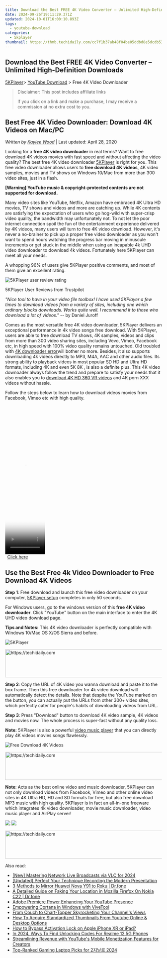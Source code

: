 ```yaml
---
title: Download the Best FREE 4K Video Converter – Unlimited High-Definition Downloads
date: 2024-09-26T19:11:29.371Z
updated: 2024-10-01T16:00:10.893Z
tags:
  - youtube-download
categories:
  - 5kplayer
thumbnail: https://thmb.techidaily.com/cc7f1b37ab48f04be05ddbd8e5dcdb53a3b08ee536102fa45e6319038a39015f.jpg
---
```


## Download the Best FREE 4K Video Converter – Unlimited High-Definition Downloads

[5KPlayer](https://tools.techidaily.com/5kplayer/products/)\> [YouTube Download](https://tools.techidaily.com/5kplayer/youtube-download/) \> Free 4K Video Downloader

>  Disclaimer: This post includes affiliate links
>
>  If you click on a link and make a purchase, I may receive a commission at no extra cost to you.
>

## Best Free 4K Video Downloader: Download 4K Videos on Mac/PC

 _Written by [Kaylee Wood](https://www.quora.com/profile/Amanda-Hu-21)_ | Last updated: April 28, 2020 

Looking for a **free 4K video downloader** in real terms? Want to free download 4K videos movies with fast speed and without affecting the video quality? The best free 4K video downloader [5KPlayer](https://tools.techidaily.com/5kplayer/products/) is right for you. This free video downloader allows users to **free download 4K videos**, 4K video samples, movies and TV shows on Windows 10/Mac from more than 300 video sites, just in a flash. 

**\[Warning\] YouTube music & copyright-protected contents are not supported for download.**

Many video sites like YouTube, Netflix, Amazon have embraced 4K Ultra HD movies, TV shows and videos and more are catching up. While 4K contents are satisfying the expectation of users who go hog-wild with super-crisp video quality, the bandwidth may unfortunately not. To not let the poor internet connection spoil the fun of the entertainment experience delivered by 4K videos, many users will turn to free 4K video download. However, it's never a no-brainer to pick up a proper free video downloader as you won't want to spend hours watching the progress bar moving in minuscule increments or get stuck in the middle when using an incapable 4k UHD video downloader to download 4k videos. Fortunately here 5KPlayer can meet all your needs.

A whopping 96% of users give 5KPlayer positive comments, and most of them give an excellent rating. 

![5KPlayer user review rating](https://www.5kplayer.com/youtube-download/img/5kp-review.jpg) 

5KPlayer User Reviews from Trustpilot

_"Nice tool to have in your video file toolbox! I have used 5KPlayer a few times to download videos from a variety of sites, including one which ordinary blocks downloads. Works quite well. I recommend it to those who download a lot of videos."_ \-- by Daniel Juroff 

Comes as the most versatile free 4K video downloader, 5KPlayer delivers an exceptional performance in 4k video songs free download. With 5KPlayer, users are able to free download TV shows, 4K samples, videos and clips from more than 300 video sharing sites, including Vevo, Vimeo, Facebook etc, in high speed with 100% video quality remains untouched. Old troubled with [4K downloader error](https://tools.techidaily.com/5kplayer/youtube-download/)will bother no more. Besides, it also supports downloading 4k videos directly to MP3, M4A, AAC and other audio files. Its strong ability to playback videos in most popular SD HD and Ultra HD formats, including 4K and even 5K 8K , is also a definite plus. This 4K video downoader always follow the trend and prepare to satisfy your needs that it also enables you to [download 4K HD 360 VR videos](https://tools.techidaily.com/5kplayer/youtube-download/) and 4K porn XXX videos without hassle.  
  
Follow the steps below to learn how to download videos movies from Facebook, Vimeo etc with high quality.

<!-- affiliate ads begin -->
<span id="1977004">
					<video width="128" height="480" style="cursor:pointer"
           poster="//a.impactradius-go.com/display-clicktoplayimage/1977004.png"
           onclick="if(!this.playClicked){this.play();this.setAttribute('controls',true);this.playClicked=true;}">
	   <source src="//a.impactradius-go.com/display-ad/22993-1977004">
	   <img src="//a.impactradius-go.com/display-clicktoplayimage/1977004.png" style="border: none; height: 100%; width: 100%; object-fit: contain">
	</video>
	<div style="width:80px;text-align:center"><a href="javascript:window.open(decodeURIComponent('https%3A%2F%2Fhomestyler.sjv.io%2Fc%2F5597632%2F1977004%2F22993'), '_blank');void(0);">Click here</a></div>
</span>
<img height="0" width="0" src="https://imp.pxf.io/i/5597632/1977004/22993" style="position:absolute;visibility:hidden;" border="0" />
<!-- affiliate ads end -->

## Use the Best Free 4k Video Downloader to Free Download 4K Videos

**Step 1**: Free download and launch this free video downloader on your computer, [5KPlayer setup](https://tools.techidaily.com/5kplayer/video-music-player/) completes in only 50 seconds.

 For Windows users, go to the windows version of this **free 4K video downloader**. Click "YouTube" button on the main interface to enter the 4K UHD video download page.

**Tips and Notes:** This 4K video downloader is perfectly compatible with Windows 10/Mac OS X/OS Sierra and before.

![5KPlayer](https://www.5kplayer.com/youtube-download/img/youtube-0119-01.jpg)

<!-- affiliate ads begin -->
<a href="https://aligracehair.sjv.io/c/5597632/1975821/19272" target="_top" id="1975821">
  <img src="//a.impactradius-go.com/display-ad/19272-1975821" border="0" alt="https://techidaily.com" width="728" height="90"/>
</a>
<img height="0" width="0" src="https://aligracehair.sjv.io/i/5597632/1975821/19272" style="position:absolute;visibility:hidden;" border="0" />
<!-- affiliate ads end -->

**Step 2**: Copy the URL of 4K video you wanna download and paste it to the box frame. Then this free downloader for 4k video download will automatically detect the details. Note that despite the YouTube marked on the button, you can actually put the URLs from other 300+ video sites, which perfectly cater for people's habits of downloading videos from URL.

**Step 3**: Press "Download" button to download 4K video sample, 4K videos and movies now. The whole process is super-fast without any quality loss.

**Note:** 5KPlayer is also a powerful [video music player](https://tools.techidaily.com/5kplayer/video-music-player/) that you can directly play 4K videos movies songs flawlessly.

![Free Download 4K Videos](https://www.5kplayer.com/youtube-download/img/download-captain-america.jpg) 

<!-- affiliate ads begin -->
<a href="https://appsumo.8odi.net/c/5597632/2037358/7443" target="_top" id="2037358">
  <img src="//a.impactradius-go.com/display-ad/7443-2037358" border="0" alt="https://techidaily.com" width="728" height="90"/>
</a>
<img height="0" width="0" src="https://appsumo.8odi.net/i/5597632/2037358/7443" style="position:absolute;visibility:hidden;" border="0" />
<!-- affiliate ads end -->

**Note**: Acts as the best online video and music downloader, 5KPlayer can not only download videos from Facebook, Vimeo and other online video sites in 4K Ultra HD, HD and SD formats for free, but also free download MP3 music with high quality. 5KPlayer is in fact an all-in-one freeware which integrates 4k video downloader, movie music downloader, video music player and AirPlay server!

[![](https://www.5kplayer.com/youtube-download/../button/freedownwhitewin.png)](https://tools.techidaily.com/5kplayer/products/) [![](https://www.5kplayer.com/youtube-download/../button/freedownbackmac.png)](https://tools.techidaily.com/5kplayer/products/)

<!-- affiliate ads begin -->
<a href="https://appsumo.8odi.net/c/5597632/2105859/7443" target="_top" id="2105859">
  <img src="//a.impactradius-go.com/display-ad/7443-2105859" border="0" alt="https://techidaily.com" width="728" height="90"/>
</a>
<img height="0" width="0" src="https://appsumo.8odi.net/i/5597632/2105859/7443" style="position:absolute;visibility:hidden;" border="0" />
<!-- affiliate ads end -->

<ins class="adsbygoogle"
     style="display:block"
     data-ad-format="autorelaxed"
     data-ad-client="ca-pub-7571918770474297"
     data-ad-slot="1223367746"></ins>

<ins class="adsbygoogle"
     style="display:block"
     data-ad-client="ca-pub-7571918770474297"
     data-ad-slot="8358498916"
     data-ad-format="auto"
     data-full-width-responsive="true"></ins>

<span class="atpl-alsoreadstyle">Also read:</span>
<div><ul>
<li><a href="https://fox-cloud.techidaily.com/new-mastering-network-live-broadcasts-via-vlc-for-2024/"><u>[New] Mastering Network Live Broadcasts via VLC for 2024</u></a></li>
<li><a href="https://screen-sharing-recording.techidaily.com/updated-perfect-your-technique-recording-the-modern-presentation/"><u>[Updated] Perfect Your Technique Recording the Modern Presentation</u></a></li>
<li><a href="https://screen-mirror.techidaily.com/3-methods-to-mirror-huawei-nova-y91-to-roku-drfone-by-drfone-android/"><u>3 Methods to Mirror Huawei Nova Y91 to Roku | Dr.fone</u></a></li>
<li><a href="https://location-fake.techidaily.com/a-detailed-guide-on-faking-your-location-in-mozilla-firefox-on-nokia-c22-drfone-by-drfone-virtual-android/"><u>A Detailed Guide on Faking Your Location in Mozilla Firefox On Nokia C22 | Dr.fone</u></a></li>
<li><a href="https://youtube-video-recordings.techidaily.com/adobe-premiere-power-enhancing-your-youtube-presence/"><u>Adobe Premiere Power Enhancing Your YouTube Presence</u></a></li>
<li><a href="https://win11.techidaily.com/empowering-cortana-in-windows-with-vivetool/"><u>Empowering Cortana in Windows with ViveTool</u></a></li>
<li><a href="https://youtube-video-recordings.techidaily.com/from-couch-to-chart-topper-skyrocketing-your-channels-views/"><u>From Couch to Chart-Topper Skyrocketing Your Channel's Views</u></a></li>
<li><a href="https://youtube-video-recordings.techidaily.com/how-to-acquire-standardized-thumbnails-from-youtube-online-and-desktop-options/"><u>How To Acquire Standardized Thumbnails From Youtube Online & Desktop Options</u></a></li>
<li><a href="https://activate-lock.techidaily.com/how-to-bypass-activation-lock-on-apple-iphone-xr-or-ipad-by-drfone-ios/"><u>How to Bypass Activation Lock on Apple iPhone XR or iPad?</u></a></li>
<li><a href="https://sim-unlock.techidaily.com/in-2024-ways-to-find-unlocking-codes-for-realme-12-5g-phones-by-drfone-android/"><u>In 2024, Ways To Find Unlocking Codes For Realme 12 5G Phones</u></a></li>
<li><a href="https://youtube-video-recordings.techidaily.com/streamlining-revenue-with-youtubes-mobile-monetization-features-for-creators/"><u>Streamlining Revenue with YouTube's Mobile Monetization Features for Creators</u></a></li>
<li><a href="https://hardware-help.techidaily.com/top-ranked-gaming-laptop-picks-for-2-2024/"><u>Top-Ranked Gaming Laptop Picks for 2지날로 2024</u></a></li>
</ul></div>

